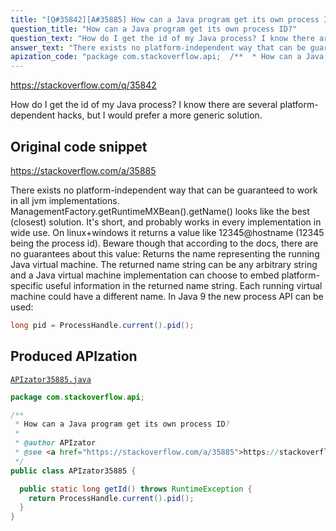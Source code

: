 ```yaml
---
title: "[Q#35842][A#35885] How can a Java program get its own process ID?"
question_title: "How can a Java program get its own process ID?"
question_text: "How do I get the id of my Java process? I know there are several platform-dependent hacks, but I would prefer a more generic solution."
answer_text: "There exists no platform-independent way that can be guaranteed to work in all jvm implementations. ManagementFactory.getRuntimeMXBean().getName() looks like the best (closest) solution. It's short, and probably works in every implementation in wide use. On linux+windows it returns a value like 12345@hostname (12345 being the process id). Beware though that according to the docs, there are no guarantees about this value: Returns the name representing the running Java virtual machine. The   returned name string can be any arbitrary string and a Java virtual   machine implementation can choose to embed platform-specific useful   information in the returned name string. Each running virtual machine   could have a different name. In Java 9 the new process API can be used:"
apization_code: "package com.stackoverflow.api;  /**  * How can a Java program get its own process ID?  *  * @author APIzator  * @see <a href=\"https://stackoverflow.com/a/35885\">https://stackoverflow.com/a/35885</a>  */ public class APIzator35885 {    public static long getId() throws RuntimeException {     return ProcessHandle.current().pid();   } }"
---
```


https://stackoverflow.com/q/35842

How do I get the id of my Java process?
I know there are several platform-dependent hacks, but I would prefer a more generic solution.



## Original code snippet

https://stackoverflow.com/a/35885

There exists no platform-independent way that can be guaranteed to work in all jvm implementations.
ManagementFactory.getRuntimeMXBean().getName() looks like the best (closest) solution. It&#x27;s short, and probably works in every implementation in wide use.
On linux+windows it returns a value like 12345@hostname (12345 being the process id). Beware though that according to the docs, there are no guarantees about this value:
Returns the name representing the running Java virtual machine. The
  returned name string can be any arbitrary string and a Java virtual
  machine implementation can choose to embed platform-specific useful
  information in the returned name string. Each running virtual machine
  could have a different name.
In Java 9 the new process API can be used:

```java
long pid = ProcessHandle.current().pid();
```

## Produced APIzation

[`APIzator35885.java`](https://github.com/pasqualesalza/apization-temp-data/raw/master/apizations/java/APIzator35885.java)

```java
package com.stackoverflow.api;

/**
 * How can a Java program get its own process ID?
 *
 * @author APIzator
 * @see <a href="https://stackoverflow.com/a/35885">https://stackoverflow.com/a/35885</a>
 */
public class APIzator35885 {

  public static long getId() throws RuntimeException {
    return ProcessHandle.current().pid();
  }
}

```